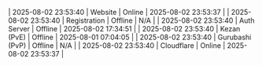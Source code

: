 | 2025-08-02 23:53:40 | Website | Online | 2025-08-02 23:53:37 |
| 2025-08-02 23:53:40 | Registration | Offline | N/A |
| 2025-08-02 23:53:40 | Auth Server | Offline | 2025-08-02 17:34:51 |
| 2025-08-02 23:53:40 | Kezan (PvE) | Offline | 2025-08-01 07:04:05 |
| 2025-08-02 23:53:40 | Gurubashi (PvP) | Offline | N/A |
| 2025-08-02 23:53:40 | Cloudflare | Online | 2025-08-02 23:53:37 |
